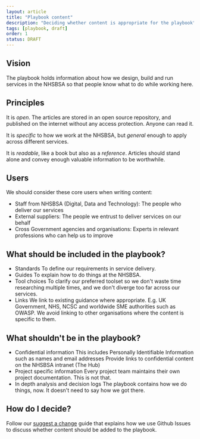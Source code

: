 ```yaml
---
layout: article
title: "Playbook content"
description: "Deciding whether content is appropriate for the playbook"
tags: [playbook, draft]
order: 1
status: DRAFT
---
```

## Vision

The playbook holds information about how we design, build and run services in the NHSBSA so that people know what to do while working here.

## Principles

It is _open_. The articles are stored in an open source repository, and published on the internet without any access protection. Anyone can read it.

It is _specific_ to how we work at the NHSBSA, but _general_ enough to apply across different services.

It is _readable_, like a book but also as a _reference_. Articles should stand alone and convey enough valuable information to be worthwhile.

## Users

We should consider these core users when writing content:

* Staff from NHSBSA (Digital, Data and Technology): The people who deliver our services
* External suppliers: The people we entrust to deliver services on our behalf
* Cross Government agencies and organisations: Experts in relevant professions who can help us to improve

## What should be included in the playbook?

* Standards
  To define our requirements in service delivery.
* Guides
  To explain how to do things at the NHSBSA.
* Tool choices
  To clarify our preferred toolset so we don't waste time researching multiple times, and we don't diverge too far across our services.
* Links
  We link to existing guidance where appropriate. E.g. UK Government, NHS, NCSC and worldwide SME authorities such as OWASP.
  We avoid linking to other organisations where the content is specific to them.  

## What shouldn't be in the playbook?

* Confidential information
  This includes Personally Identifiable Information such as names and email addresses
  Provide links to confidential content on the NHSBSA intranet (The Hub)
* Project specific information
  Every project team maintains their own project documentation. This is not that.
* In depth analysis and decision logs
  The playbook contains how we do things, now. It doesn't need to say how we got there.

## How do I decide?

Follow our [suggest a change](../github-issues/) guide that explains how we use Github Issues to discuss whether content should be added to the playbook.
